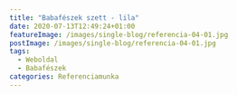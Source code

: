 ```yaml
---
title: "Babafészek szett - lila"
date: 2020-07-13T12:49:24+01:00
featureImage: /images/single-blog/referencia-04-01.jpg
postImage: /images/single-blog/referencia-04-01.jpg
tags:
  - Weboldal
  - Babafészek
categories: Referenciamunka
---
```

